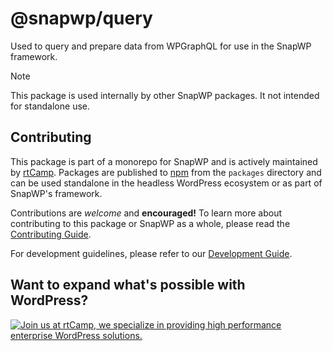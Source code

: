 # @snapwp/query

Used to query and prepare data from WPGraphQL for use in the SnapWP framework.

> [!Note]
> This package is used internally by other SnapWP packages. It not intended for standalone use.

## Contributing

This package is part of a monorepo for SnapWP and is actively maintained by [rtCamp](https://rtcamp.com/). Packages are published to [npm](https://www.npmjs.com/) from the `packages` directory and can be used standalone in the headless WordPress ecosystem or as part of SnapWP's framework.

Contributions are _welcome_ and **encouraged!** To learn more about contributing to this package or SnapWP as a whole, please read the [Contributing Guide](../../../.github/CONTRIBUTING.md).

For development guidelines, please refer to our [Development Guide](../../DEVELOPMENT.md).

## Want to expand what's possible with WordPress?

<a href="https://rtcamp.com/"><img src="https://rtcamp.com/wp-content/uploads/sites/2/2019/04/github-banner@2x.png" alt="Join us at rtCamp, we specialize in providing high performance enterprise WordPress solutions."></a>
